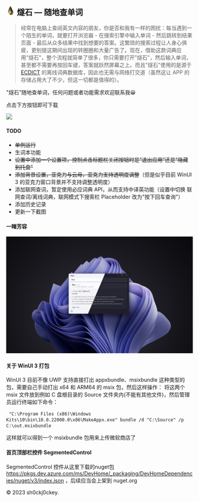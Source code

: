 ## <img src="Flint3/Assets/Logos/flint_logo.png" width="24x"> <b>燧石 — 随地查单词</b>

> 经常在电脑上查阅英文内容的朋友，你是否和我有一样的困扰：每当遇到一个陌生的单词，就要打开浏览器 - 在搜索引擎中输入单词 - 然后跳转到结果页面 - 最后从众多结果中找到想要的答案。这繁琐的搜索过程让人身心俱疲，更别提这期间出现的转圈圈和大量广告了。现在，借助这款词典应用"燧石"，整个流程就简单了很多，你只需要打开"燧石"，然后输入单词，甚至都不需要再按回车键，答案就跃然屏幕之上。而且"燧石"使用的是源于 [ECDICT](https://github.com/skywind3000/ECDICT) 的离线词典数据库，因此也无需与网络打交道（虽然这让 APP 的存储占用大了不少，但这一切都是值得的）。

"燧石"随地查单词，任何问题或者功能需求欢迎联系我😀

点击下方按钮即可下载

<a href="https://apps.microsoft.com/store/detail/9P8735FCS5S9?launch=true&mode=mini">
	<img src="https://get.microsoft.com/images/zh-CN%20dark.svg"/>
</a>

#### TODO
- ~~单例运行~~
- 生词本功能
- ~~设置中添加一个设置项，控制点击标题栏关闭按钮时是"退出应用"还是"隐藏到托盘"~~
- ~~添加背景设置，亚克力与云母，亚克力支持透明度调整~~（但是似乎目前 WinUI 3 的亚克力窗口背景并不支持调整透明度）
- 添加联网查词，暂定使用必应词典 API，从而支持中译英功能（设置中切换 联网查词/离线词典，联网模式下搜索栏 Placeholder 改为"按下回车查询"）
- 添加历史记录
- 更新一下截图

#### 一睹芳容
![screenshot.png](README/screenshot.png)

#### 关于 WinUI 3 打包
WinUI 3 目前不像 UWP 支持直接打出 appxbundle、msixbundle 这种类型的包，需要自己手动打出 x64 和 ARM64 的 msix 包，然后这样操作：
将这两个 msix 文件放到例如 C 盘根目录的 Source 文件夹内(不能有其他文件)，然后管理员运行终端如下命令：

```
 "C:\Program Files (x86)\Windows Kits\10\bin\10.0.22000.0\x86\MakeAppx.exe" bundle /d "C:\Source" /p C:\out.msixbundle
 ```

这样就可以得到一个 msixbundle 包用来上传微软商店了

#### 首页顶部栏控件 SegmentedControl
SegmentedControl 控件从这里下载的nuget包 https://pkgs.dev.azure.com/ms/DevHome/_packaging/DevHomeDependencies/nuget/v3/index.json ，后续应当会上架到 nuget.org

© 2023 sh0ckj0ckey.
